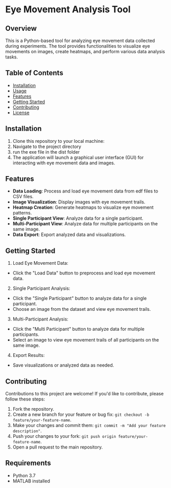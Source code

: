 # Eye Movement Analysis Tool

## Overview
This is a Python-based tool for analyzing eye movement data collected during experiments. The tool provides functionalities to visualize eye movements on images, create heatmaps, and perform various data analysis tasks.

## Table of Contents
- [Installation](#installation)
- [Usage](#usage)
- [Features](#features)
- [Getting Started](#getting-started)
- [Contributing](#contributing)
- [License](#license)

## Installation
1. Clone this repository to your local machine:
2. Navigate to the project directory
3. run the exe file in the dist folder
4. The application will launch a graphical user interface (GUI) for interacting with eye movement data and images.

## Features
- **Data Loading**: Process and load eye movement data from edf files to CSV files.
- **Image Visualization**: Display images with eye movement trails.
- **Heatmap Creation**: Generate heatmaps to visualize eye movement patterns.
- **Single Participant View**: Analyze data for a single participant.
- **Multi-Participant View**: Analyze data for multiple participants on the same image.
- **Data Export**: Export analyzed data and visualizations.

## Getting Started
1. Load Eye Movement Data:
- Click the "Load Data" button to preprocess and load eye movement data.

2. Single Participant Analysis:
- Click the "Single Participant" button to analyze data for a single participant.
- Choose an image from the dataset and view eye movement trails.

3. Multi-Participant Analysis:
- Click the "Multi Participant" button to analyze data for multiple participants.
- Select an image to view eye movement trails of all participants on the same image.

4. Export Results:
- Save visualizations or analyzed data as needed.

## Contributing
Contributions to this project are welcome! If you'd like to contribute, please follow these steps:
1. Fork the repository.
2. Create a new branch for your feature or bug fix: `git checkout -b feature/your-feature-name`.
3. Make your changes and commit them: `git commit -m "Add your feature description"`.
4. Push your changes to your fork: `git push origin feature/your-feature-name`.
5. Open a pull request to the main repository.

## Requirements
- Python 3.7
- MATLAB installed
